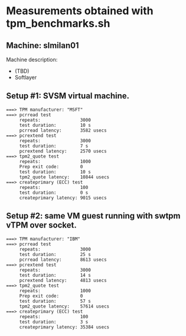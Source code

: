Measurements obtained with tpm_benchmarks.sh
==


Machine: slmilan01
--

Machine description:
* (TBD)
* Softlayer

Setup #1: SVSM virtual machine.
--

```
===> TPM manufacturer: "MSFT"
===> pcrread test 
     repeats:               3000
     test duration:         10 s
     pcrread latency:       3582 usecs
===> pcrextend test 
     repeats:               3000
     test duration:         7 s
     pcrextend latency:     2570 usecs
===> tpm2_quote test 
     repeats:               1000
     Prep exit code:        0
     test duration:         10 s
     tpm2_quote latency:    10844 usecs
===> createprimary (ECC) test
     repeats:               100
     test duration:         0 s
     createprimary latency: 9015 usecs
```

Setup #2: same VM guest running with swtpm vTPM over socket.
--

```
===> TPM manufacturer: "IBM"
===> pcrread test 
     repeats:               3000
     test duration:         25 s
     pcrread latency:       8613 usecs
===> pcrextend test 
     repeats:               3000
     test duration:         14 s
     pcrextend latency:     4813 usecs
===> tpm2_quote test 
     repeats:               1000
     Prep exit code:        0
     test duration:         57 s
     tpm2_quote latency:    57614 usecs
===> createprimary (ECC) test
     repeats:               100
     test duration:         3 s
     createprimary latency: 35384 usecs
```
